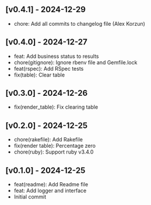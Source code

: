 ## [v0.4.1] - 2024-12-29
- chore: Add all commits to changelog file (Alex Korzun)

## [v0.4.0] - 2024-12-27
- feat: Add business status to results
- chore(gitignore): Ignore rbenv file and Gemfile.lock
- feat(rspec): Add RSpec tests
- fix(table): Clear table

## [v0.3.0] - 2024-12-26
- fix(render_table): Fix clearing table

## [v0.2.0] - 2024-12-25
- chore(rakefile): Add Rakefile
- fix(render table): Percentage zero
- chore(ruby): Support ruby v3.4.0

## [v0.1.0] - 2024-12-25
- feat(readme): Add Readme file
- feat: Add logger and interface
- Initial commit
